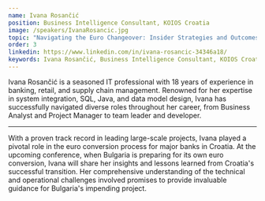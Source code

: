 ```yaml
---
name: Ivana Rosančić
position: Business Intelligence Consultant, KOIOS Croatia
image: /speakers/IvanaRosancic.jpg
topic: "Navigating the Euro Changeover: Insider Strategies and Outcomes from Croatia"
order: 3
linkedin: https://www.linkedin.com/in/ivana-rosancic-34346a18/
keywords: Ivana Rosančić, Business Intelligence Consultant, KOIOS Croatia, Navigating the Euro Changeover, Insider Strategies, Outcomes from Croatia, IT professional, 18 years of experience, banking, retail, supply chain management, system integration, SQL, Java, data model design, Business Analyst, Project Manager, team leader, developer, large-scale projects, euro conversion process, major banks in Croatia, conference, Bulgaria, euro conversion, insights, lessons learned, technical challenges, operational challenges, guidance, impending project
---
```


Ivana Rosančić is a seasoned IT professional with 18 years of experience in banking, retail, and supply chain management. Renowned for her expertise in system integration, SQL, Java, and data model design, Ivana has successfully navigated diverse roles throughout her career, from Business Analyst and Project Manager to team leader and developer.

---

With a proven track record in leading large-scale projects, Ivana played a pivotal role in the euro conversion process for major banks in Croatia. At the upcoming conference, when Bulgaria is preparing for its own euro conversion, Ivana will share her insights and lessons learned from Croatia's successful transition. Her comprehensive understanding of the technical and operational challenges involved promises to provide invaluable guidance for Bulgaria's impending project.
